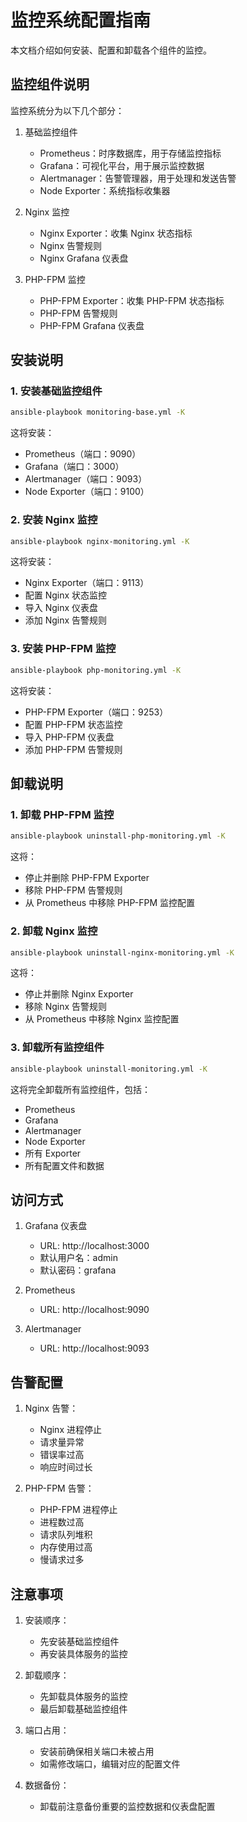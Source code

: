 # 监控系统配置指南

本文档介绍如何安装、配置和卸载各个组件的监控。

## 监控组件说明

监控系统分为以下几个部分：

1. 基础监控组件
   - Prometheus：时序数据库，用于存储监控指标
   - Grafana：可视化平台，用于展示监控数据
   - Alertmanager：告警管理器，用于处理和发送告警
   - Node Exporter：系统指标收集器

2. Nginx 监控
   - Nginx Exporter：收集 Nginx 状态指标
   - Nginx 告警规则
   - Nginx Grafana 仪表盘

3. PHP-FPM 监控
   - PHP-FPM Exporter：收集 PHP-FPM 状态指标
   - PHP-FPM 告警规则
   - PHP-FPM Grafana 仪表盘

## 安装说明

### 1. 安装基础监控组件

```bash
ansible-playbook monitoring-base.yml -K
```

这将安装：
- Prometheus（端口：9090）
- Grafana（端口：3000）
- Alertmanager（端口：9093）
- Node Exporter（端口：9100）

### 2. 安装 Nginx 监控

```bash
ansible-playbook nginx-monitoring.yml -K
```

这将安装：
- Nginx Exporter（端口：9113）
- 配置 Nginx 状态监控
- 导入 Nginx 仪表盘
- 添加 Nginx 告警规则

### 3. 安装 PHP-FPM 监控

```bash
ansible-playbook php-monitoring.yml -K
```

这将安装：
- PHP-FPM Exporter（端口：9253）
- 配置 PHP-FPM 状态监控
- 导入 PHP-FPM 仪表盘
- 添加 PHP-FPM 告警规则

## 卸载说明

### 1. 卸载 PHP-FPM 监控

```bash
ansible-playbook uninstall-php-monitoring.yml -K
```

这将：
- 停止并删除 PHP-FPM Exporter
- 移除 PHP-FPM 告警规则
- 从 Prometheus 中移除 PHP-FPM 监控配置

### 2. 卸载 Nginx 监控

```bash
ansible-playbook uninstall-nginx-monitoring.yml -K
```

这将：
- 停止并删除 Nginx Exporter
- 移除 Nginx 告警规则
- 从 Prometheus 中移除 Nginx 监控配置

### 3. 卸载所有监控组件

```bash
ansible-playbook uninstall-monitoring.yml -K
```

这将完全卸载所有监控组件，包括：
- Prometheus
- Grafana
- Alertmanager
- Node Exporter
- 所有 Exporter
- 所有配置文件和数据

## 访问方式

1. Grafana 仪表盘
   - URL: http://localhost:3000
   - 默认用户名：admin
   - 默认密码：grafana

2. Prometheus
   - URL: http://localhost:9090

3. Alertmanager
   - URL: http://localhost:9093

## 告警配置

1. Nginx 告警：
   - Nginx 进程停止
   - 请求量异常
   - 错误率过高
   - 响应时间过长

2. PHP-FPM 告警：
   - PHP-FPM 进程停止
   - 进程数过高
   - 请求队列堆积
   - 内存使用过高
   - 慢请求过多

## 注意事项

1. 安装顺序：
   - 先安装基础监控组件
   - 再安装具体服务的监控

2. 卸载顺序：
   - 先卸载具体服务的监控
   - 最后卸载基础监控组件

3. 端口占用：
   - 安装前确保相关端口未被占用
   - 如需修改端口，编辑对应的配置文件

4. 数据备份：
   - 卸载前注意备份重要的监控数据和仪表盘配置 